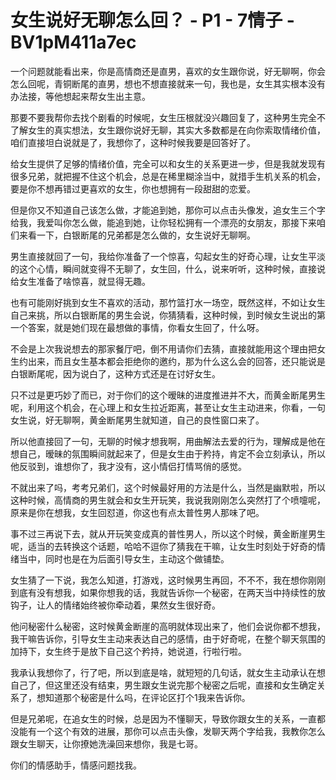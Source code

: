 # 女生说好无聊怎么回？ - P1 - 7情子 - BV1pM411a7ec

一个问题就能看出来，你是高情商还是直男，喜欢的女生跟你说，好无聊啊，你会怎么回呢，青铜断尾的直男，想也不想直接就来一句，我也是，女生其实根本没有办法接，等他想起来帮女生出主意。

那要不要我帮你去找个剧看的时候呢，女生压根就没兴趣回复了，这种男生完全不了解女生的真实想法，女生跟你说好无聊，其实大多数都是在向你索取情绪价值，咱们直接坦白说就是了，我想你了，这种时候我要是回答好了。

给女生提供了足够的情绪价值，完全可以和女生的关系更进一步，但是我就发现有很多兄弟，就把握不住这个机会，总是在稀里糊涂当中，就措手生机关系的机会，要是你不想再错过更喜欢的女生，你也想拥有一段甜甜的恋爱。

但是你又不知道自己该怎么做，才能追到她，那你可以点击头像发，追女生三个字给我，我爱叫你怎么做，能追到她，让你轻松拥有一个漂亮的女朋友，那接下来咱们来看一下，白银断尾的兄弟都是怎么做的，女生说好无聊啊。

男生直接就回了一句，我给你准备了一个惊喜，勾起女生的好奇心理，让女生平淡的这个心情，瞬间就变得不无聊了，女生回，什么，说来听听，这种时候，直接说给女生准备了啥惊喜，就显得无趣。

也有可能刚好挑到女生不喜欢的活动，那竹篮打水一场空，既然这样，不如让女生自己来挑，所以白银断尾的男生会说，你猜猜看，这种时候，到时候女生说出的第一个答案，就是她们现在最想做的事情，你看女生回了，什么呀。

不会是上次我说想去的那家餐厅吧，倒不用请你们去猜，直接就能用这个理由把女生约出来，而且女生基本都会拒绝你的邀约，那为什么这么会的回答，还只能说是白银断尾呢，因为说白了，这种方式还是在讨好女生。

只不过是更巧妙了而已，对于你们的这个暧昧的进度推进并不大，而黄金断尾男生呢，利用这个机会，在心理上和女生拉近距离，甚至让女生主动进来，你看，一句女生说，好无聊啊，黄金断尾男生就知道，自己的良性窗口来了。

所以他直接回了一句，无聊的时候才想我啊，用曲解法去爱的行为，理解成是他在想自己，暧昧的氛围瞬间就起来了，但是女生由于矜持，肯定不会立刻承认，所以他反驳到，谁想你了，我才没有，这小情侣打情骂俏的感觉。

不就出来了吗，考考兄弟们，这个时候最好用的方法是什么，当然是幽默啦，所以这种时候，高情商的男生就会和女生开玩笑，我说我刚刚怎么突然打了个喷嚏呢，原来是你在想我，女生回怼道，你这也有点太普性男人那味了吧。

事不过三再说下去，就从开玩笑变成真的普性男人，所以这个时候，黄金断崖男生呢，适当的去转换这个话题，哈哈不逗你了猜我在干嘛，让女生时刻处于好奇的情绪当中，同时也是在为后面引导女生，主动这个做铺垫。

女生猜了一下说，我怎么知道，打游戏，这时候男生再回，不不不，我在想你刚刚到底有没有想我，如果你想我的话，我就告诉你一个秘密，在两天当中持续性的放钩子，让人的情绪始终被你牵动着，果然女生很好奇。

他问秘密什么秘密，这时候黄金断崖的高明就体现出来了，他们会说你都不想我，我干嘛告诉你，引导女生主动来表达自己的感情，由于好奇呢，在整个聊天氛围的加持下，女生终于是放下自己这个矜持，她说道，行啦行啦。

我承认我想你了，行了吧，所以到底是啥，就短短的几句话，就女生主动承认在想自己了，但这里还没有结束，男生跟女生说完那个秘密之后呢，直接和女生确定关系了，想知道那个秘密是什么吗，在评论区打个1我来告诉你。

但是兄弟呢，在追女生的时候，总是因为不懂聊天，导致你跟女生的关系，一直都没能有一个这个有效的进展，那你可以点击头像，发聊天两个字给我，我教你怎么跟女生聊天，让你撩她洗澡回来想你，我是七哥。

你们的情感助手，情感问题找我。